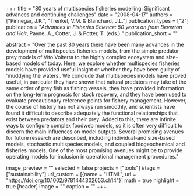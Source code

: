 +++
title = "80 years of multispecies fisheries modelling: Significant advances and continuing challenges"
date = "2008-04-17"
authors = ["Pinnegar, J.K.", "Trenkel, V.M. & Blanchard, J.L."]
publication_types = ["2"]
publication = "_Advances in Fisheries Science: 50 years on from Beverton and Holt_, Payne, A., Cotter, J. & Potter, T. (eds.) "
publication_short = ""

abstract = "Over the past 80 years there have been many advances in the development of multispecies fisheries models, from the simple predator-prey models of Vito Volterra to the highly complex ecosystem and size-based models of today. Here, we explore whether multispecies fisheries models have provided useful insight or whether they have been guilty of 'muddying the waters'. We conclude that multispecies models have proved useful, in particular they have shown that natural predators may take of the same order of prey fish as fishing vessels, they have provided information on the long-term prognosis for stock recovery, and they have been used to evaluate precautionary reference points for fishery management. However, the course of history has not always run smoothly, and scientists have found it difficult to describe adequately the functional relationships that exist between predators and their prey. Added to this, there are infinite ways to configure complex foodweb models, so it is often very difficult to discern the main influences on model outputs. Several promising avenues for future research are described, including individual-and size-based models, stochastic multispecies models, and coupled biogeochemical and fisheries models. One of the most promising avenues might be to provide operating models for inclusion in operational management procedures."

image_preview = ""
selected = false
projects = ["tools"]
#tags = ["sustainability"]
url_custom = [{name = "HTML", url = "https://doi.org/10.1002/9781444302653.ch14"}]
math = true
highlight = true
[header]
image = ""
caption = ""
+++


